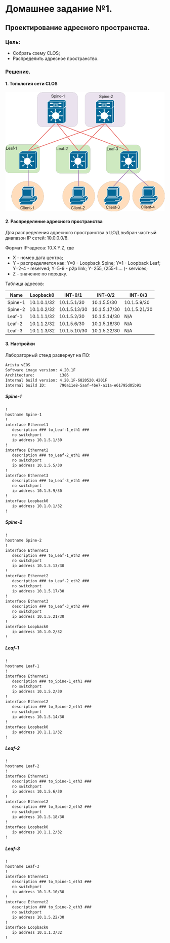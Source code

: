 # Домашнее задание №1.
## Проектирование адресного пространства.
### Цель:
- Собрать схему CLOS;
- Распределить адресное пространство.

### Решение.
#### 1. Топология сети CLOS ####

![dz-1_topo_clos](dz1_clos_topo.png)

#### 2. Распределение адресного пространства ####
Для распределения адресного пространства в ЦОД выбран частный диапазон IP сетей: 10.0.0.0/8.

Формат IP-адреса: 10.X.Y.Z, где
- X - номер дата центра;
- Y - распределяется как:
Y=0 - Loopback Spine; 
Y=1 - Loopback Leaf;
Y=2-4 - reserved; 
Y=5-9 - p2p link;
Y=255, (255-1.... )- services;
- Z - значение по порядку.

Таблица адресов:

|Name|Loopback0|INT-0/1|INT-0/2|INT-0/3|
|---|---|---|---|---|
Spine-1|10.1.0.1/32|10.1.5.1/30|10.1.5.5/30|10.1.5.9/30|
Spine-2|10.1.0.2/32|10.1.5.13/30|10.1.5.17/30|10.1.5.21/30|
Leaf-1|10.1.1.1/32|10.1.5.2/30|10.1.5.14/30|N/A|
Leaf-2|10.1.1.2/32|10.1.5.6/30|10.1.5.18/30|N/A|
Leaf-3|10.1.1.3/32|10.1.5.10/30|10.1.5.22/30|N/A|

#### 3. Настройки ####

Лабораторный стенд развернут на ПО:
```
Arista vEOS
Software image version: 4.20.1F
Architecture:           i386
Internal build version: 4.20.1F-6820520.4201F
Internal build ID:      790a11e8-5aaf-4be7-a11a-e61795d05b91
```

##### Spine-1 #####
```
!
hostname Spine-1
!
interface Ethernet1
   description ### to_Leaf-1_eth1 ###
   no switchport
   ip address 10.1.5.1/30
!
interface Ethernet2
   description ### to_Leaf-2_eth1 ###
   no switchport
   ip address 10.1.5.5/30
!
interface Ethernet3
   description ### to_Leaf-3_eth1 ###
   no switchport
   ip address 10.1.5.9/30
!
interface Loopback0
   ip address 10.1.0.1/32
!
```

##### Spine-2 #####
```
!
hostname Spine-2
!
interface Ethernet1
   description ### to_Leaf-1_eth2 ###
   no switchport
   ip address 10.1.5.13/30
!
interface Ethernet2
   description ### to_Leaf-2_eth2 ###
   no switchport
   ip address 10.1.5.17/30
!
interface Ethernet3
   description ### to_Leaf-3_eth2 ###
   no switchport
   ip address 10.1.5.21/30
!
interface Loopback0
   ip address 10.1.0.2/32
!
```

##### Leaf-1 #####
```
!
hostname Leaf-1
!
interface Ethernet1
   description ### to_Spine-1_eth1 ###
   no switchport
   ip address 10.1.5.2/30
!
interface Ethernet2
   description ### to_Spine-2_eth1 ###
   no switchport
   ip address 10.1.5.14/30
!
interface Loopback0
   ip address 10.1.1.1/32
!
```

##### Leaf-2 #####
```
!
hostname Leaf-2
!
interface Ethernet1
   description ### to_Spine-1_eth2 ###
   no switchport
   ip address 10.1.5.6/30
!
interface Ethernet2
   description ### to_Spine-2_eth2 ###
   no switchport
   ip address 10.1.5.18/30
!
interface Loopback0
   ip address 10.1.1.2/32
!
```

##### Leaf-3 #####
```
!
hostname Leaf-3
!
interface Ethernet1
   description ### to_Spine-1_eth3 ###
   no switchport
   ip address 10.1.5.10/30
!
interface Ethernet2
   description ### to_Spine-2_eth3 ###
   no switchport
   ip address 10.1.5.22/30
!
interface Loopback0
   ip address 10.1.1.3/32
!
```
